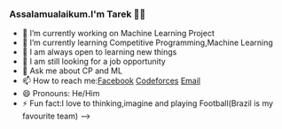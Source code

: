 ### Assalamualaikum.I'm Tarek 👋✨


- 🔭 I’m currently working on Machine Learning Project
- 🌱 I’m currently learning Competitive Programming,Machine Learning
- 👯 I am always open to learning new things
- 🤔 I am still looking for a job opportunity
- 💬 Ask me about CP and ML
- 📫 How to reach me:[Facebook](https://www.facebook.com/profile.php?id=100011716865124) [Codeforces](https://codeforces.com/profile/T--o_o--T) [Email](mdtarek168504@gmail.com)
- 😄 Pronouns: He/Him
- ⚡ Fun fact:I love to thinking,imagine and playing Football(Brazil is my favourite team)
-->
